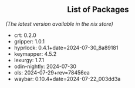 <!--- This list was auto-generated by ./helper.sh. DO NOT edit this file manually. -->

<h2 align="center">List of Packages</h2>

_(The latest version available in the nix store)_

- crt: 0.2.0
- gripper: 1.0.1
- hyprlock: 0.4.1+date=2024-07-30_8a89181
- keymapper: 4.5.2
- lexurgy: 1.7.1
- odin-nightly: 2024-07-30
- ols: 2024-07-29+rev=78456ea
- waybar: 0.10.4+date=2024-07-22_003dd3a
